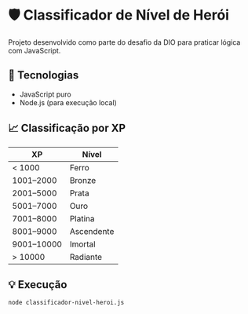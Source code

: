 # 🛡️ Classificador de Nível de Herói

Projeto desenvolvido como parte do desafio da DIO para praticar lógica com JavaScript.

## 🚀 Tecnologias
- JavaScript puro
- Node.js (para execução local)

## 📈 Classificação por XP

| XP          | Nível       |
|-------------|-------------|
| < 1000      | Ferro       |
| 1001–2000   | Bronze      |
| 2001–5000   | Prata       |
| 5001–7000   | Ouro        |
| 7001–8000   | Platina     |
| 8001–9000   | Ascendente  |
| 9001–10000  | Imortal     |
| > 10000     | Radiante    |

## 💡 Execução

```bash
node classificador-nivel-heroi.js
